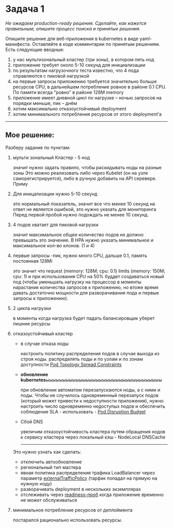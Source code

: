 # **Задача 1**

*Не ожидаем production-ready решения. Сделайте, как кажется правильным, опишите процесс поиска и принятые решения.*

Опишите решение для веб-приложения в kubernetes в виде yaml-манифеста. Оставляйте в коде комментарии по принятым решениям. Есть следующие вводные:

1. у нас мультизональный кластер (три зоны), в котором пять нод
2. приложение требует около 5-10 секунд для инициализации
3. по результатам нагрузочного теста известно, что 4 пода справляются с пиковой нагрузкой
4. на первые запросы приложению требуется значительно больше ресурсов CPU, в дальнейшем потребление ровное в районе 0.1 CPU. По памяти всегда “ровно” в районе 128M memory
5. приложение имеет дневной цикл по нагрузке – ночью запросов на порядки меньше, пик – днём
6. хотим максимально отказоустойчивый deployment
7. хотим минимального потребления ресурсов от этого deployment’а

------

## **Мое решение:**

Разберу задание по пунктам:

1. мульти зональный Кластер - 5 нод

   значит нужно задать правило, чтобы раскидывать ноды на разные зоны
   Это можно реализовать либо через Kubelet (он на узле саморегистрируется), либо в ручную добавить на API серевере. Приму 

2. Для иницализации нужно 5-10 секунд 

   это нормальный показатель, значит все что менее 10 секунд на ответ не является ошибкой, это нужно указать для мониторинга
   Перед первой пробой нужно подождать не менее 10 секунд.

3. 4 подов хватает для пиковой нагрузки

   значит максимальное общее количество подов не должно превышать это значение. В HPA нужно указать минимальное и максимальное кол-во клонов. (1 и 4) 

4. первые запросы -пик, нужно много CPU, дальше 0.1, память постоянная 128Mi

   это значит что request (memory: 128M; cpu: 0.1) limits (memory: 150М; cpu: 1) и при использования CPU на 50% буддет создаваться новый под (чтобы уменьшать нагрузку на процессор в моменты нарастания количества запросов к приложению, но втоже время давать достаточно мощности для разворачивания пода и первые запросы к приложению). 

5. 2 цикла нагрузки

   в моменты когда нагрузка будет падать балансировщик уберет лишние ресурсы

6. отказоустойчивый кластер

   - в случае отказа ноды

     настроить политику распределения подов в случае выхода из строя ноды. распределять поды и по узлам и по зонам доступности [Pod Topology Spread Constraints](https://kubernetes.io/docs/concepts/workloads/pods/pod-topology-spread-constraints/) 

   - **обновление kubernetes**ыыыыыыыыыыыыыыыыыыыыыыыыыыыыыыыыыыы

     при обновлении автоматом перезапускаются ноды, а с ними и поды. Чтобы не случилось одновременный перезапуск подов (который может привести к недоступности приложения), нужно настроить число одновременно недоступых подов и обеспечить соблюдение SLA - использовать - [Pod Disruption Budget](https://kubernetes.io/docs/tasks/run-application/configure-pdb/) 

   - Сбой DNS

     увеличим отказоустойчивость кластера путем обращения нодов к сервису кластера через локальный кэш - NodeLocal DNSCache

     ------

   Это нужно узнать как сделать:

   - отключить автообновление
   - региональный тип мастера
   - явная политика распределения трафика LoadBalancer через  параметр [externalTrafficPolicy](https://cloud.yandex.ru/docs/managed-kubernetes/operations/create-load-balancer#advanced) (тарфик попадал на прямую на нужную ноду)
   - разворачивать deployment в нескольких экземплярах
   - отслеживать через  [readiness-проб](https://kubernetes.io/ru/docs/tasks/configure-pod-container/configure-liveness-readiness-startup-probes) когда приложение временно не может обслуживаться 

7. минимальное потребление ресурсов от деплоймента

   постарался рационально использовать ресурсы.

